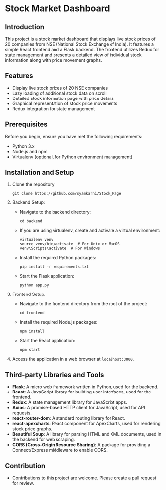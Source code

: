 # Stock Market Dashboard

## Introduction

This project is a stock market dashboard that displays live stock prices of 20 companies from NSE (National Stock Exchange of India). It features a simple React frontend and a Flask backend. The frontend utilizes Redux for state management and presents a detailed view of individual stock information along with price movement graphs.

## Features

- Display live stock prices of 20 NSE companies
- Lazy loading of additional stock data on scroll
- Detailed stock information page with price details
- Graphical representation of stock price movements
- Redux integration for state management

## Prerequisites

Before you begin, ensure you have met the following requirements:

- Python 3.x
- Node.js and npm
- Virtualenv (optional, for Python environment management)

## Installation and Setup

1. Clone the repository:
   ```
   git clone https://github.com/syamkarni/Stock_Page
   ```

2. Backend Setup:    
   - Navigate to the backend directory:
     ```
     cd backend
     ```
   - If you are using virtualenv, create and activate a virtual environment:
     ```
     virtualenv venv
     source venv/bin/activate  # For Unix or MacOS
     venv\Scripts\activate  # For Windows
     ```
   - Install the required Python packages:
     ```
     pip install -r requirements.txt
     ```
   - Start the Flask application:
     ```
     python app.py
     ```

3. Frontend Setup:
   - Navigate to the frontend directory from the root of the project:
     ```
     cd frontend
     ```
   - Install the required Node.js packages:
     ```
     npm install
     ```
   - Start the React application:
     ```
     npm start
     ```

4. Access the application in a web browser at `localhost:3000`.

## Third-party Libraries and Tools

- **Flask**: A micro web framework written in Python, used for the backend.
- **React**: A JavaScript library for building user interfaces, used for the frontend.
- **Redux**: A state management library for JavaScript apps.
- **Axios**: A promise-based HTTP client for JavaScript, used for API requests.
- **react-router-dom**: A standard routing library for React.
- **react-apexcharts**: React component for ApexCharts, used for rendering stock price graphs.
- **Beautiful Soup**: A library for parsing HTML and XML documents, used in the backend for web scraping.
- **CORS (Cross-Origin Resource Sharing)**: A package for providing a Connect/Express middleware to enable CORS.

## Contribution

- Contributions to this project are welcome. Please create a pull request for review.

